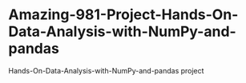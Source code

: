 # Amazing-981-Project-Hands-On-Data-Analysis-with-NumPy-and-pandas
Hands-On-Data-Analysis-with-NumPy-and-pandas project
